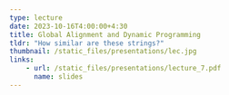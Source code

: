 ```yaml
---
type: lecture
date: 2023-10-16T4:00:00+4:30
title: Global Alignment and Dynamic Programming
tldr: "How similar are these strings?"
thumbnail: /static_files/presentations/lec.jpg
links: 
    - url: /static_files/presentations/lecture_7.pdf
      name: slides
---
```


